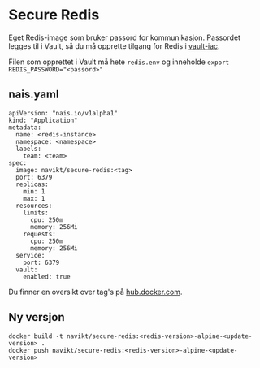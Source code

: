 Secure Redis
============

Eget Redis-image som bruker passord for kommunikasjon. Passordet legges til i Vault, så du må opprette tilgang for Redis i [vault-iac](https://github.com/navikt/vault-iac/).

Filen som opprettet i Vault må hete `redis.env` og inneholde `export REDIS_PASSWORD="<passord>"`


## nais.yaml

```
apiVersion: "nais.io/v1alpha1"
kind: "Application"
metadata:
  name: <redis-instance>
  namespace: <namespace>
  labels:
    team: <team>
spec:
  image: navikt/secure-redis:<tag>
  port: 6379
  replicas:
    min: 1
    max: 1
  resources:
    limits:
      cpu: 250m 
      memory: 256Mi
    requests:
      cpu: 250m
      memory: 256Mi
  service:
    port: 6379
  vault:
    enabled: true
```

Du finner en oversikt over tag's på [hub.docker.com](https://hub.docker.com/r/navikt/secure-redis/tags).


## Ny versjon

```
docker build -t navikt/secure-redis:<redis-version>-alpine-<update-version> .
docker push navikt/secure-redis:<redis-version>-alpine-<update-version>
```
